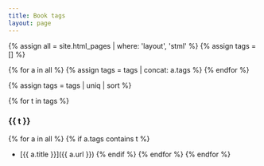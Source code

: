 ```yaml
---
title: Book tags
layout: page
---
```



{% assign all = site.html_pages | where: 'layout', 'stml' %}
{% assign tags = [] %}

{% for a in all %}
    {% assign tags = tags | concat: a.tags %}
{% endfor %}

{% assign tags = tags | uniq | sort %}

{% for t in tags %}
### {{ t }}
{% for a in all %}
{% if a.tags contains t %}
- [{{ a.title }}]({{ a.url }})
{% endif %}
{% endfor %}
{% endfor %}
